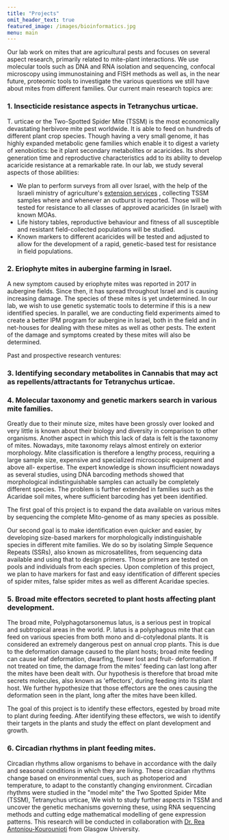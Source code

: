 ```yaml
---
title: "Projects"
omit_header_text: true
featured_image: /images/bioinformatics.jpg
menu: main
---
```


Our lab work on mites that are agricultural pests and focuses on several aspect research, primarily related to mite-plant interactions.
We use molecular tools such as DNA and RNA isolation and sequencing, confocal microscopy using immunostaining and FISH methods as well as, in the near future, proteomic tools to investigate the various questions we still have about mites from different families.
Our current main research topics are: 

### 1.	Insecticide resistance aspects in Tetranychus urticae.
T. urticae or the Two-Spotted Spider Mite (TSSM) is the most economically devastating herbivore mite pest worldwide. It is able to feed on hundreds of different plant crop species. Though having a very small genome, it has highly expanded metabolic gene families which enable it to digest a variety of xenobiotics: be it plant secondary metabolites or acaricides.
Its short generation time and reproductive characteristics add to its ability to develop acaricide resistance at a remarkable rate. 
In our lab, we study several aspects of those abilities:
-	We plan to perform surveys from all over Israel, with the help of the Israeli ministry of agriculture's [extension services](https://www.gov.il/en/departments/units/shaham-unit) , collecting TSSM samples where and whenever an outburst is reported. Those will be tested for resistance to all classes of approved acaricides (in Israel) with known MOAs.
-	Life history tables, reproductive behaviour and fitness of all susceptible and resistant field-collected populations will be studied.
-	Known markers to different acaricides will be tested and adjusted to allow for the development of a rapid, genetic-based test for resistance in field populations.
 
### 2.	Eriophyte mites in aubergine farming in Israel.
A new symptom caused by eriophyte mites was reported in 2017 in aubergine fields. Since then, it has spread throughout Israel and is causing increasing damage. The species of these mites is yet undetermined. 
In our lab, we wish to use genetic systematic tools to determine if this is a new identified species. In parallel, we are conducting field experiments aimed to create a better IPM program for aubergine in Israel, both in the field and in net-houses for dealing with these mites as well as other pests. 
The extent of the damage and symptoms created by these mites will also be determined. 

Past and prospective research ventures:

### 3.	Identifying secondary metabolites in Cannabis that may act as repellents/attractants for Tetranychus urticae.
### 4.	Molecular taxonomy and genetic markers search in various mite families.
Greatly due to their minute size, mites have been grossly over looked and very little is known about their biology and diversity in comparison to other organisms.
Another aspect in which this lack of data is felt is the taxonomy of mites. Nowadays, mite taxonomy relays almost entirely on exterior morphology.
Mite classification is therefore a lengthy process, requiring a large sample size, expensive and specialized microscopic equipment and above all- expertise. 
The expert knowledge is shown insufficient nowadays as several studies, using DNA barcoding methods showed that morphological indistinguishable samples can actually be completely different species. 
The problem is further extended in families such as the Acaridae soil mites, where sufficient barcoding has yet been identified.

The first goal of this project is to expand the data available on various mites by sequencing the complete Mito-genome of as many species as possible.

Our second goal is to make identification even quicker and easier, by developing size-based markers for morphologically indistinguishable species in different mite families. 
We do so by isolating Simple Sequence Repeats (SSRs), also known as microsatellites, from sequencing data available and using that to design primers.
Those primers are tested on pools and individuals from each species.
Upon completion of this project, we plan to have markers for fast and easy identification of different species of spider mites, false spider mites as well as different Acaridae species.

### 5.	Broad mite effectors secreted to plant hosts affecting plant development.
The broad mite, Polyphagotarsonemus latus, is a serious pest in tropical and subtropical areas in the world. P. latus is a polyphagous mite that can feed on various species from both mono and di-cotyledonal plants. It is considered an extremely dangerous pest on annual crop plants. This is due to the deformation damage caused to the plant hosts; broad mite feeding can cause leaf deformation, dwarfing, flower lost and fruit- deformation. If not treated on time, the damage from the mites' feeding can last long after the mites have been dealt with.
Our hypothesis is therefore that broad mite secrets molecules, also known as 'effectors', during feeding into its plant host. We further hypothesize that those effectors are the ones causing the deformation seen in the plant, long after the mites have been killed. 
 
The goal of this project is to identify these effectors, egested by broad mite to plant during feeding. 
After identifying these effectors, we wish to identify their targets in the plants and study the effect on plant development and growth. 

### 6.	Circadian rhythms in plant feeding mites.
Circadian rhythms allow organisms to behave in accordance with the daily and seasonal conditions in which they are living. These circadian rhythms change based on environmental cues, such as photoperiod and temperature, to adapt to the constantly changing environment. 
Circadian rhythms were studied in the "model mite" the Two Spotted Spider Mite (TSSM), Tetranychus urticae, We wish to study further aspects in TSSM and uncover the genetic mechanisms governing these, using  RNA sequencing methods and cutting edge mathematical modelling of gene expression patterns. 
This research will be conducted in collaboration with [Dr. Rea Antoniou-Kourounioti](https://www.gla.ac.uk/research/cop26/az/reaantoniou-kourounioti/) from Glasgow University.
